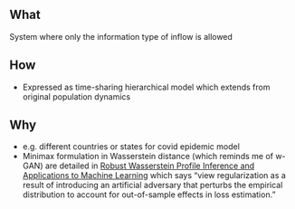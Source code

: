## What 

System where only the information type of inflow is allowed

## How

-   Expressed as time-sharing hierarchical model which extends from original population dynamics

## Why

-   e.g. different countries or states for covid epidemic model
-   Minimax formulation in Wasserstein distance (which reminds me of w-GAN) are detailed in [Robust Wasserstein Profile Inference and Applications to Machine Learning](https://arxiv.org/pdf/1610.05627.pdf) which says “view regularization as a result of introducing an artificial adversary that perturbs the empirical distribution to account for out-of-sample effects in loss estimation.”  